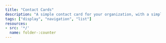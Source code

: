 ```yaml
---
title: "Contact Cards"
description: "A simple contact card for your organization, with a simple pop in for additional contact information."
tags: ["display", "navigation", "list"]
resources:
- src: '*/'
  name: folder-:counter
---
```

